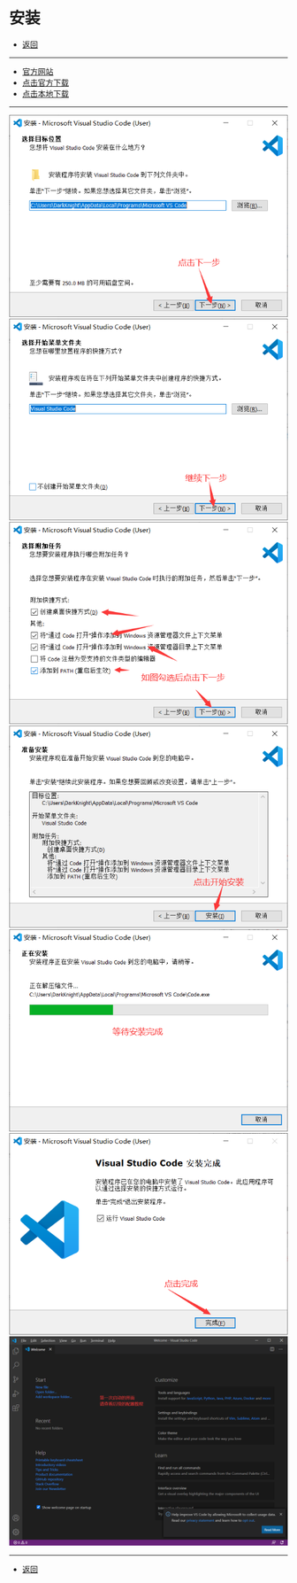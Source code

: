 # 安装

- [返回](./README.md)

---

- [官方网站](https://code.visualstudio.com/)
- [点击官方下载](https://aka.ms/win32-x64-user-stable)
- [点击本地下载](https://media.huhuiyu.top/download/VSCodeUserSetup-x64-1.74.2.exe)

---

<link rel="stylesheet" href="https://huhuiyu.top/css/github.css">
<section class="img-flex-box" >
  <section><img  src="../../images/webfront/vscode-install/vscode-install003.png" alt=""></section>
  <section><img  src="../../images/webfront/vscode-install/vscode-install004.png" alt=""></section>
  <section><img  src="../../images/webfront/vscode-install/vscode-install005.png" alt=""></section>
  <section><img  src="../../images/webfront/vscode-install/vscode-install006.png" alt=""></section>
  <section><img  src="../../images/webfront/vscode-install/vscode-install007.png" alt=""></section>
  <section><img  src="../../images/webfront/vscode-install/vscode-install008.png" alt=""></section>
  <section><img  src="../../images/webfront/vscode-install/vscode-install009.png" alt=""></section>
</section>

---

- [返回](./README.md)
